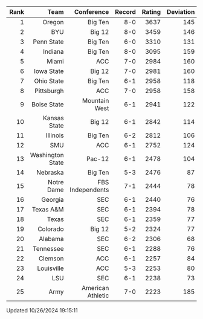 | Rank  | Team                 | Conference           | Record   | Rating | Deviation |
| ---:  | ---:                 | ---:                 | ---:     | ---:   | ---:      |
| 1     | Oregon               | Big Ten              | 8-0      | 3637   | 145       |
| 2     | BYU                  | Big 12               | 8-0      | 3459   | 146       |
| 3     | Penn State           | Big Ten              | 6-0      | 3310   | 131       |
| 4     | Indiana              | Big Ten              | 8-0      | 3095   | 159       |
| 5     | Miami                | ACC                  | 7-0      | 2984   | 160       |
| 6     | Iowa State           | Big 12               | 7-0      | 2981   | 160       |
| 7     | Ohio State           | Big Ten              | 6-1      | 2958   | 118       |
| 8     | Pittsburgh           | ACC                  | 7-0      | 2958   | 158       |
| 9     | Boise State          | Mountain West        | 6-1      | 2941   | 122       |
| 10    | Kansas State         | Big 12               | 6-1      | 2842   | 114       |
| 11    | Illinois             | Big Ten              | 6-2      | 2812   | 106       |
| 12    | SMU                  | ACC                  | 6-1      | 2752   | 124       |
| 13    | Washington State     | Pac-12               | 6-1      | 2478   | 104       |
| 14    | Nebraska             | Big Ten              | 5-3      | 2476   | 87        |
| 15    | Notre Dame           | FBS Independents     | 7-1      | 2444   | 78        |
| 16    | Georgia              | SEC                  | 6-1      | 2440   | 76        |
| 17    | Texas A&M            | SEC                  | 6-1      | 2394   | 78        |
| 18    | Texas                | SEC                  | 6-1      | 2359   | 77        |
| 19    | Colorado             | Big 12               | 5-2      | 2324   | 77        |
| 20    | Alabama              | SEC                  | 6-2      | 2306   | 68        |
| 21    | Tennessee            | SEC                  | 6-1      | 2288   | 76        |
| 22    | Clemson              | ACC                  | 6-1      | 2257   | 84        |
| 23    | Louisville           | ACC                  | 5-3      | 2253   | 80        |
| 24    | LSU                  | SEC                  | 6-1      | 2238   | 73        |
| 25    | Army                 | American Athletic    | 7-0      | 2223   | 185       |

Updated 10/26/2024 19:15:11
